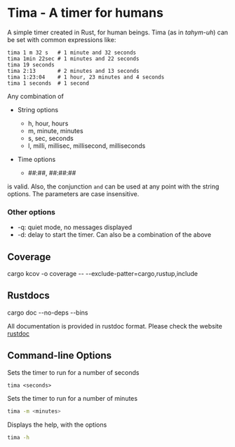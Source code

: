# Tima - A timer for humans

A simple timer created in Rust, for human beings. Tima (as in *tahym-uh*) can be set with common expressions like:
```
tima 1 m 32 s   # 1 minute and 32 seconds
tima 1min 22sec # 1 minutes and 22 seconds
tima 19 seconds
tima 2:13       # 2 minutes and 13 seconds
tima 1:23:04    # 1 hour, 23 minutes and 4 seconds
tima 1 seconds  # 1 second
```

Any combination of

* String options
  * h, hour, hours
  * m, minute, minutes
  * s, sec, seconds
  * l, milli, millisec, millisecond, milliseconds

* Time options
  * ##:##, ##:##:## 

is valid. Also, the conjunction `and` can be used at any point with the string options. The parameters are case insensitive.

### Other options

* -q: quiet mode, no messages displayed
* -d: delay to start the timer. Can also be a combination of the above

## Coverage

cargo kcov -o coverage -- --exclude-patter=cargo,rustup,include

## Rustdocs

cargo doc --no-deps --bins

All documentation is provided in rustdoc format. Please check the website [rustdoc]

[rustdoc]: https://thecastles.gitlab.com/tima

## Command-line Options

Sets the timer to run for a number of seconds

```
tima <seconds>
```

Sets the timer to run for a number of minutes
```bash
tima -m <minutes>
```

Displays the help, with the options
```bash
tima -h
```

